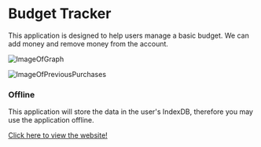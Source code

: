 # Budget Tracker

This application is designed to help users manage a basic budget. We can add money and remove money from the account. 

![ImageOfGraph](./images/graph.png)

![ImageOfPreviousPurchases](./images/purchases.png)


### Offline

This application will store the data in the user's IndexDB, therefore you may use the application offline. 

[Click here to view the website!]()